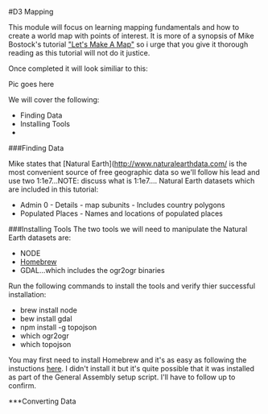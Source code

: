 #D3 Mapping

This module will focus on learning mapping fundamentals and how to create a world map with points of interest.  It is more of a synopsis of Mike Bostock's tutorial ["Let's Make A Map"](http://bost.ocks.org/mike/map/) so i urge that you give it thorough reading as this tutorial will not do it justice. 

Once completed it will look similiar to this:

Pic goes here

We will cover the following:
* Finding Data
* Installing Tools
* 

###Finding Data

Mike states that [Natural Earth](http://www.naturalearthdata.com/ is the most convenient source of free geographic data so we'll follow his lead and use two 1:1e7...NOTE: discuss what is 1:1e7....  Natural Earth datasets which are included in this tutorial:
* Admin 0 - Details - map subunits - Includes country polygons
* Populated Places - Names and locations of populated places

###Installing Tools
The two tools we will need to manipulate the Natural Earth datasets are:
* NODE
* [Homebrew](http://brew.sh/) 
* GDAL...which includes the ogr2ogr binaries

Run the following commands to install the tools and verify thier successful installation:
* brew install node
* bew install gdal
* npm install -g topojson
* which ogr2ogr
* which topojson

You may first need to install Homebrew and it's as easy as following the instuctions [here](http://thechangelog.com/install-node-js-with-homebrew-on-os-x/).  I didn't install it but it's quite possible that it was installed as part of the General Assembly setup script.  I'll have to follow up to confirm. 

***Converting Data
